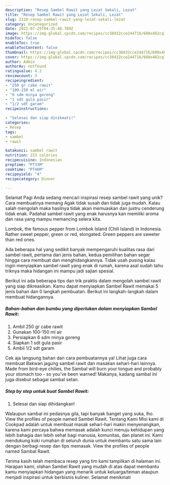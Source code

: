 ```yaml
---
description: "Resep Sambel Rawit yang Lezat Sekali, Lezat"
title: "Resep Sambel Rawit yang Lezat Sekali, Lezat"
slug: 2110-resep-sambel-rawit-yang-lezat-sekali-lezat
category: Uncategorized
date: 2022-07-25T04:35:48.789Z
image: https://img-global.cpcdn.com/recipes/cc38432cce244716/680x482cq70/sambel-rawit-foto-resep-utama.jpg
hideToc: false
enableToc: true
enableTocContent: false
thumbnail: https://img-global.cpcdn.com/recipes/cc38432cce244716/680x482cq70/sambel-rawit-foto-resep-utama.jpg
cover: https://img-global.cpcdn.com/recipes/cc38432cce244716/680x482cq70/sambel-rawit-foto-resep-utama.jpg
author: Admin
authorAv: notfound
ratingvalue: 4.2
reviewcount: 3
recipeingredient:
- "250 gr cabe rawit"
- "100-150 ml air"
- "6 sdm minya goreng"
- "1 sdt gula pasir"
- "1/2 sdt garam"
recipeinstructions:

- "Selesai dan siap dinikmati!"
categories:
- Resep
tags:
- sambel
- rawit

katakunci: sambel rawit 
nutrition: 223 calories
recipecuisine: Indonesian
preptime: "PT33M"
cooktime: "PT46M"
recipeyield: "4"
recipecategory: Dinner

---
```



Selamat Pagi Anda sedang mencari inspirasi resep sambel rawit yang unik? Cara membuatnya memang Agak tidak susah dan tidak juga mudah. Kalau salah mengolah maka hasilnya tidak akan memuaskan dan justru cenderung tidak enak. Padahal sambel rawit yang enak harusnya kan memiliki aroma dan rasa yang mampu memancing selera kita.


Lombok, the famous pepper from Lombok Island (Chili Island) in Indonesia. Rather sweet pepper, green or red, elongated. Green peppers are sweeter than red ones.

Ada beberapa hal yang sedikit banyak mempengaruhi kualitas rasa dari sambel rawit, pertama dari jenis bahan, kedua pemilihan bahan segar hingga cara membuat dan menghidangkannya. Tidak usah pusing kalau ingin menyiapkan sambel rawit yang enak di rumah, karena asal sudah tahu triknya maka hidangan ini mampu jadi sajian spesial.


Berikut ini ada beberapa tips dan trik praktis dalam mengolah sambel rawit yang siap dikreasikan. Kamu dapat menyiapkan Sambel Rawit memakai 5 jenis bahan dan 0 langkah pembuatan. Berikut ini langkah-langkah dalam membuat hidangannya.

<!--inarticleads1-->

##### Bahan-bahan dan bumbu yang diperlukan dalam menyiapkan Sambel Rawit:

1. Ambil 250 gr cabe rawit
1. Gunakan 100-150 ml air
1. Persiapkan 6 sdm minya goreng
1. Siapkan 1 sdt gula pasir
1. Ambil 1/2 sdt garam


Cek aja langsung bahan dan cara pembuatannya ya! Lihat juga cara membuat Bakwan jagung sambel rawit dan masakan sehari-hari lainnya. Made from bird-eye chilies, the Sambal will burn your tongue and probably your stomach too - so you&#39;ve been warned! Makanya, kadang sambal ini juga disebut sebagai sambal setan. 

<!--inarticleads2-->

##### Step by step untuk buat Sambel Rawit:


1. Selesai dan siap dihidangkan!

Walaupun sambal ini pedasnya gila, tapi banyak banget yang suka, lho. View the profiles of people named Sambel Rawit. Tentang Kami Misi kami di Cookpad adalah untuk membuat masak sehari-hari makin menyenangkan, karena kami percaya bahwa memasak adalah kunci menuju kehidupan yang lebih bahagia dan lebih sehat bagi manusia, komunitas, dan planet ini. Kami mendukung koki rumahan di seluruh dunia untuk membantu satu sama lain dengan berbagi resep dan tips memasak. View the profiles of people named Sambal Rawit. 

Terima kasih telah membaca resep yang tim kami tampilkan di halaman ini. Harapan kami, olahan Sambel Rawit yang mudah di atas dapat membantu kamu menyiapkan hidangan yang menarik untuk keluarga/teman ataupun menjadi inspirasi untuk berbisnis kuliner. Selamat menikmati
